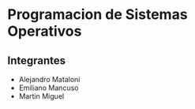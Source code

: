 Programacion de Sistemas Operativos
===================================

Integrantes
-----------

 * Alejandro Mataloni
 * Emiliano  Mancuso
 * Martin     Miguel
